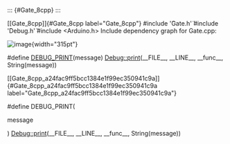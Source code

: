 ::: {#Gate_8cpp}
:::

[\[Gate\_8cpp\]]{#Gate_8cpp label="Gate_8cpp"} \#include '̈Gate.h'̈
\#include '̈Debug.h'̈ \#include $<$Arduino.h$>$ Include dependency graph
for Gate.cpp:

![image](Gate_8cpp__incl){width="315pt"}

\#define
[DEBUG\_PRINT](#Gate_8cpp_a24fac9ff5bcc1384e1f99ec350941c9a)(message) [Debug::print](#classDebug_aec89c31d051cd6de448ccf9a8f29a83d)(\_\_FILE\_\_,
\_\_LINE\_\_, \_\_func\_\_, String(message))

[\[Gate\_8cpp\_a24fac9ff5bcc1384e1f99ec350941c9a\]]{#Gate_8cpp_a24fac9ff5bcc1384e1f99ec350941c9a
label="Gate_8cpp_a24fac9ff5bcc1384e1f99ec350941c9a"}

\#define DEBUG\_PRINT(

message

) [Debug::print](#classDebug_aec89c31d051cd6de448ccf9a8f29a83d)(\_\_FILE\_\_,
\_\_LINE\_\_, \_\_func\_\_, String(message))
